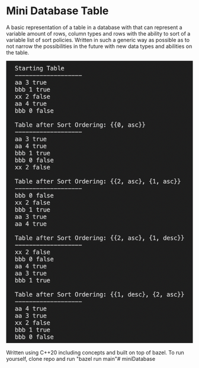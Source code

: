 # Mini Database Table
A basic representation of a table in a database with that can represent a variable amount of rows, column types and rows with the ability to sort of a variable list of sort policies. Written in such a generic way as possible as to not narrow the possibilities in the future with new data types and abilities on the table.

![My Image](example_output.png)

Written using C++20 including concepts and built on top of bazel. To run yourself, clone repo and run "bazel run main"# miniDatabase

